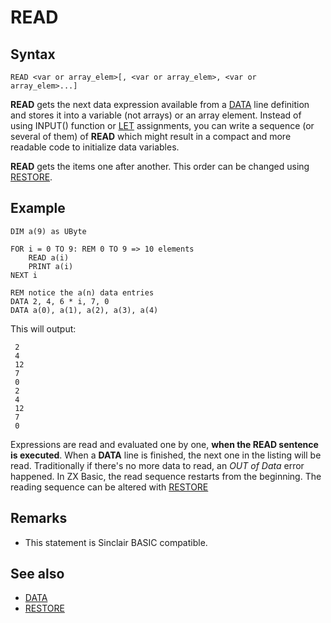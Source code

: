 # READ

## Syntax
```
READ <var or array_elem>[, <var or array_elem>, <var or array_elem>...]
```
**READ** gets the next data expression available from a [DATA](data.md) line definition and stores it into a variable (not arrays) or an array element.
Instead of using INPUT() function or [LET](let.md) assignments, you can write a sequence (or several of them) of **READ** which might result in a compact and more readable code to initialize data variables.

**READ** gets the items one after another. This order can be changed using [RESTORE](restore.md).

## Example

```
DIM a(9) as UByte

FOR i = 0 TO 9: REM 0 TO 9 => 10 elements
    READ a(i)
    PRINT a(i)
NEXT i

REM notice the a(n) data entries
DATA 2, 4, 6 * i, 7, 0
DATA a(0), a(1), a(2), a(3), a(4)
```

This will output:

```
 2
 4
 12
 7
 0
 2
 4
 12
 7
 0
```
Expressions are read and evaluated one by one, **when the READ sentence is executed**. When a **DATA** line is finished, the next one in the listing will be read.
Traditionally if there's no more data to read, an _OUT of Data_ error happened. In ZX Basic, the read sequence restarts from the beginning.
The reading sequence can be altered with [RESTORE](restore.md)

## Remarks
* This statement is Sinclair BASIC compatible.

## See also
* [DATA](data.md)
* [RESTORE](restore.md)
